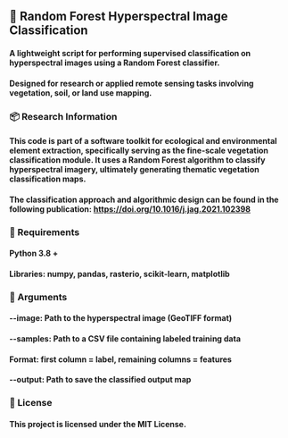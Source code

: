 ## 🌱 Random Forest Hyperspectral Image Classification
#### A lightweight script for performing supervised classification on hyperspectral images using a Random Forest classifier.
#### Designed for research or applied remote sensing tasks involving vegetation, soil, or land use mapping.

### 📦 Research Information
#### This code is part of a software toolkit for ecological and environmental element extraction, specifically serving as the fine-scale vegetation classification module. It uses a Random Forest algorithm to classify hyperspectral imagery, ultimately generating thematic vegetation classification maps.

#### The classification approach and algorithmic design can be found in the following publication: https://doi.org/10.1016/j.jag.2021.102398


### 🧠 Requirements
#### Python 3.8 + 
#### Libraries: numpy, pandas, rasterio, scikit-learn, matplotlib

### 🚀 Arguments
#### --image: Path to the hyperspectral image (GeoTIFF format)

#### --samples: Path to a CSV file containing labeled training data
#### Format: first column = label, remaining columns = features

#### --output: Path to save the classified output map


### 📄 License
#### This project is licensed under the MIT License.
